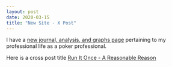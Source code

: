 ```yaml
---
layout: post
date: 2020-03-15
title: "New Site - X Post"
---
```


I have a [new journal, analysis, and graphs page](https://slvrsluger.com) pertaining to my professional life as a poker professional.

Here is a cross post title [Run It Once - A Reasonable Reason](https://slvrsluger.com/blog/)
